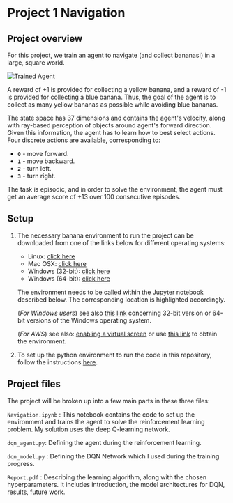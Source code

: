 # Project 1 Navigation
[//]: # (Image References)

[image1]: https://user-images.githubusercontent.com/10624937/42135619-d90f2f28-7d12-11e8-8823-82b970a54d7e.gif "Trained Agent"

## Project overview
For this project, we train an agent to navigate (and collect bananas!) in a large, square world. 

![Trained Agent][image1]

A reward of +1 is provided for collecting a yellow banana, and a reward of -1 is provided for collecting a blue banana.  Thus, the goal of the agent is to collect as many yellow bananas as possible while avoiding blue bananas. 


The state space has 37 dimensions and contains the agent's velocity, along with ray-based perception of objects around agent's forward direction. Given this information, the agent has to learn how to best select actions.  Four discrete actions are available, corresponding to:
- **`0`** - move forward.
- **`1`** - move backward.
- **`2`** - turn left.
- **`3`** - turn right.

The task is episodic, and in order to solve the environment, the agent must get an average score of +13 over 100 consecutive episodes.

## Setup
1. The necessary banana environment to run the project can be downloaded from one of the links below for different operating systems:
    - Linux: [click here](https://s3-us-west-1.amazonaws.com/udacity-drlnd/P1/Banana/Banana_Linux.zip)
    - Mac OSX: [click here](https://s3-us-west-1.amazonaws.com/udacity-drlnd/P1/Banana/Banana.app.zip)
    - Windows (32-bit): [click here](https://s3-us-west-1.amazonaws.com/udacity-drlnd/P1/Banana/Banana_Windows_x86.zip)
    - Windows (64-bit): [click here](https://s3-us-west-1.amazonaws.com/udacity-drlnd/P1/Banana/Banana_Windows_x86_64.zip)

    The environment needs to be called within the Jupyter notebook described below. The corresponding location is highlighted accordingly.

    (_For Windows users_) see also [this link](https://support.microsoft.com/en-us/help/827218/how-to-determine-whether-a-computer-is-running-a-32-bit-version-or-64) concerning 32-bit version or 64-bit versions of the Windows operating system.

    (_For AWS_) see also: [enabling a virtual screen](https://github.com/Unity-Technologies/ml-agents/blob/master/docs/Training-on-Amazon-Web-Service.md) or use [this link](https://s3-us-west-1.amazonaws.com/udacity-drlnd/P1/Banana/Banana_Linux_NoVis.zip) to obtain the environment.
  
2. To set up the python environment to run the code in this repository, follow the instructions [here](https://github.com/udacity/deep-reinforcement-learning#dependencies).


## Project files
The project will be broken up into a few main parts in these three files:

`Navigation.ipynb` : This notebook contains the code to set up the environment and trains the agent to solve the reinforcement learning problem. My solution uses the deep Q-learning network.

`dqn_agent.py`: Defining the agent during the reinforcement learning.

`dqn_model.py` : Defining the DQN Network which I used during the training progress.

`Report.pdf` : Describing the learning algorithm, along with the chosen hyperparameters. It includes introduction, the model architectures for DQN, results, future work. 

